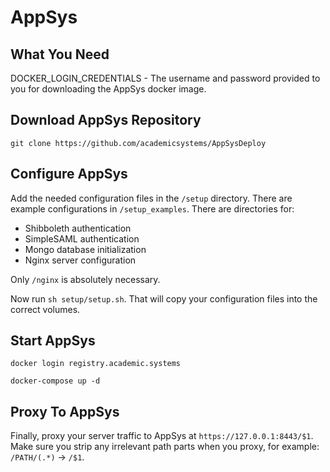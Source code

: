# AppSys

## What You Need

DOCKER_LOGIN_CREDENTIALS - The username and password provided to you for downloading the AppSys docker image.

## Download AppSys Repository

`git clone https://github.com/academicsystems/AppSysDeploy`

## Configure AppSys

Add the needed configuration files in the `/setup` directory. There are example configurations in `/setup_examples`. There are directories for:

  - Shibboleth authentication
  - SimpleSAML authentication
  - Mongo database initialization
  - Nginx server configuration
  
Only `/nginx` is absolutely necessary.

Now run `sh setup/setup.sh`. That will copy your configuration files into the correct volumes.

## Start AppSys

`docker login registry.academic.systems`

`docker-compose up -d`

## Proxy To AppSys

Finally, proxy your server traffic to AppSys at `https://127.0.0.1:8443/$1`. Make sure you strip any irrelevant path parts when you proxy, for example: `/PATH/(.*)` -> `/$1`.
